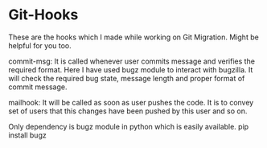 # Git-Hooks

These are the hooks which I made while working on Git Migration. Might be helpful for you too.

commit-msg: It is called whenever user commits message and verifies the required format. Here I have used bugz module to interact with bugzilla. It will check the required bug state, message length and proper format of commit message.

mailhook: It will be called as soon as user pushes the code. It is to convey set of users that this changes have been pushed by this user and so on.

Only dependency is bugz module in python which is easily available. 
pip install bugz
